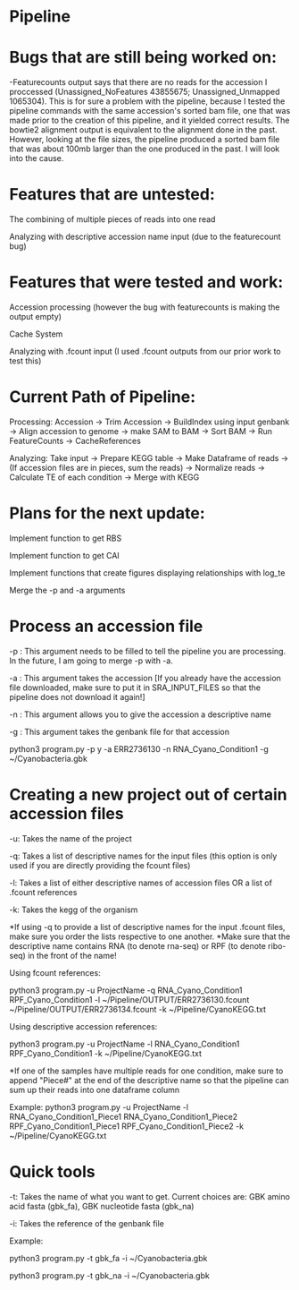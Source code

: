 # Pipeline


# Bugs that are still being worked on:
  -Featurecounts output says that there are no reads for the accession I proccessed (Unassigned_NoFeatures	43855675; Unassigned_Unmapped	1065304). This is for sure a problem with the pipeline, because I tested the pipeline commands with the same accession's sorted bam file, one that was made prior to the creation of this pipeline, and it yielded correct results. The bowtie2 alignment output is equivalent to the alignment done in the past. However, looking at the file sizes, the pipeline produced a sorted bam file that was about 100mb larger than the one produced in the past. I will look into the cause.

# Features that are untested:
The combining of multiple pieces of reads into one read

Analyzing with descriptive accession name input (due to the featurecount bug)
  
# Features that were tested and work:
Accession processing (however the bug with featurecounts is making the output empty)

Cache System

Analyzing with .fcount input (I used .fcount outputs from our prior work to test this)
  
# Current Path of Pipeline:
Processing: Accession -> Trim Accession -> BuildIndex using input genbank -> Align accession to genome -> make SAM to BAM -> Sort BAM -> Run FeatureCounts -> CacheReferences

Analyzing:
Take input -> Prepare KEGG table -> Make Dataframe of reads -> (If accession files are in pieces, sum the reads) -> Normalize reads -> Calculate TE of each condition -> Merge with KEGG

# Plans for the next update:
Implement function to get RBS 

Implement function to get CAI

Implement functions that create figures displaying relationships with log_te

Merge the -p and -a arguments




# Process an accession file

-p : This argument needs to be filled to tell the pipeline you are processing. In the future, I am going to merge -p with -a.

-a : This argument takes the accession [If you already have the accession file downloaded, make sure to put it in SRA_INPUT_FILES so that the pipeline does not download it again!]

-n : This argument allows you to give the accession a descriptive name

-g : This argument takes the genbank file for that accession

python3 program.py -p y -a ERR2736130 -n RNA_Cyano_Condition1 -g ~/Cyanobacteria.gbk

# Creating a new project out of certain accession files
-u: Takes the name of the project

-q: Takes a list of descriptive names for the input files (this option is only used if you are directly providing the fcount files)

-l: Takes a list of either descriptive names of accession files OR a list of .fcount references

-k: Takes the kegg of the organism

*If using -q to provide a list of descriptive names for the input .fcount files, make sure you order the lists respective to one another.
*Make sure that the descriptive name contains RNA (to denote rna-seq) or RPF (to denote ribo-seq) in the front of the name!

Using fcount references:

python3 program.py -u ProjectName -q RNA_Cyano_Condition1 RPF_Cyano_Condition1 -l ~/Pipeline/OUTPUT/ERR2736130.fcount ~/Pipeline/OUTPUT/ERR2736134.fcount -k ~/Pipeline/CyanoKEGG.txt

Using descriptive accession references:

python3 program.py -u ProjectName -l RNA_Cyano_Condition1 RPF_Cyano_Condition1 -k ~/Pipeline/CyanoKEGG.txt

*If one of the samples have multiple reads for one condition, make sure to append "Piece#" at the end of the descriptive name so that the pipeline can sum up their reads into one dataframe column

Example:
python3 program.py -u ProjectName -l RNA_Cyano_Condition1_Piece1 RNA_Cyano_Condition1_Piece2 RPF_Cyano_Condition1_Piece1 RPF_Cyano_Condition1_Piece2 -k ~/Pipeline/CyanoKEGG.txt

# Quick tools
-t: Takes the name of what you want to get. Current choices are: GBK amino acid fasta (gbk_fa), GBK nucleotide fasta (gbk_na)

-i: Takes the reference of the genbank file

Example:

python3 program.py -t gbk_fa -i ~/Cyanobacteria.gbk

python3 program.py -t gbk_na -i ~/Cyanobacteria.gbk
